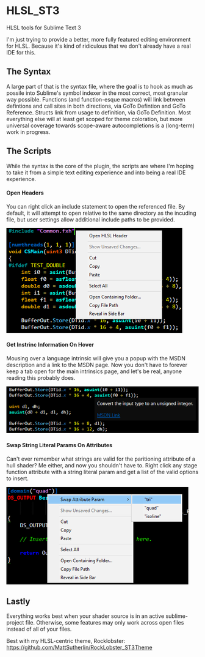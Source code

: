 # HLSL_ST3
HLSL tools for Sublime Text 3

I'm just trying to provide a better, more fully featured editing environment for HLSL.  Because it's kind of ridiculous that we don't already have a real IDE for this.

## The Syntax
A large part of that is the syntax file, where the goal is to hook as much as possile into Sublime's symbol indexer in the most correct, most granular way possible.  Functions (and function-esque macros) will link between defintions and call sites in both directions, via GoTo Defintion and GoTo Reference.  Structs link from usage to definition, via GoTo Definition.  Most everything else will at least get scoped for theme coloration, but more universal coverage towards scope-aware autocompletions is a (long-term) work in progress.

## The Scripts
While the syntax is the core of the plugin, the scripts are where I'm hoping to take it from a simple text editing experience and into being a real IDE experience.

#### Open Headers
You can right click an include statement to open the referenced file.  By default, it will attempt to open relative to the same directory as the incuding file, but user settings allow additional include paths to be provided.

<img src="https://raw.githubusercontent.com/MattSutherlin/HLSLToolsImages/master/OpenHeader.png"/>

#### Get Instrinc Information On Hover
Mousing over a language intrinsic will give you a popup with the MSDN description and a link to the MSDN page.  Now you don't have to forever keep a tab open for the main intrinsics page, and let's be real, anyone reading this probably does.

<img src="https://raw.githubusercontent.com/MattSutherlin/HLSLToolsImages/master/IntrinsicHover.png"/>

#### Swap String Literal Params On Attributes
Can't ever remember what strings are valid for the paritioning attribute of a hull shader?  Me either, and now you shouldn't have to.  Right click any stage function attribute with a string literal param and get a list of the valid options to insert.

<img src="https://raw.githubusercontent.com/MattSutherlin/HLSLToolsImages/master/SwapAttributeParams.png"/>

## Lastly
Everything works best when your shader source is in an active sublime-project file.  Otherwise, some features may only work across open files instead of all of your files.

Best with my HLSL-centric theme, Rocklobster:  https://github.com/MattSutherlin/RockLobster_ST3Theme
